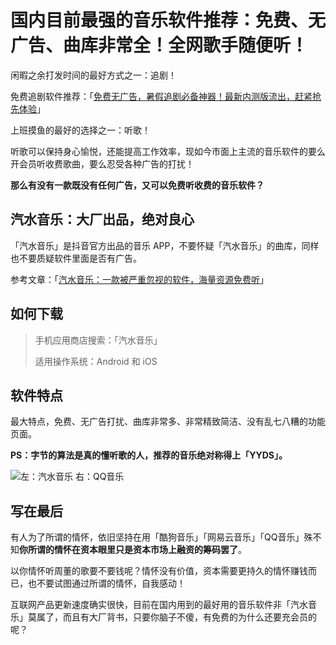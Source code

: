 # 国内目前最强的音乐软件推荐：免费、无广告、曲库非常全！全网歌手随便听！

闲暇之余打发时间的最好方式之一：追剧！

免费追剧软件推荐：「[免费无广告，暑假追剧必备神器！最新内测版流出，赶紧抢先体验](https://mp.weixin.qq.com/s?__biz=MzI3NzcwOTY4MQ==&mid=2247485172&idx=1&sn=ed2aebc88d697b346da2b72f687074e9&chksm=eb6350eadc14d9fce326241e419ed7202ecc20ebf1afa111c0b06cc48a269ee219ef89b0060b&token=136246913&lang=zh_CN#rd)」

上班摸鱼的最好的选择之一：听歌！

听歌可以保持身心愉悦，还能提高工作效率，现如今市面上主流的音乐软件的要么开会员听收费歌曲，要么忍受各种广告的打扰！

**那么有没有一款既没有任何广告，又可以免费听收费的音乐软件？**

## 汽水音乐：大厂出品，绝对良心

「汽水音乐」是抖音官方出品的音乐 APP，不要怀疑「汽水音乐」的曲库，同样也不要质疑软件里面是否有广告。

参考文章：「[汽水音乐：一款被严重忽视的软件，海量资源免费听](https://mp.weixin.qq.com/s?__biz=MzI3NzcwOTY4MQ==&mid=2247485050&idx=1&sn=c22bd7ce5d199f2999d4808f2c48e541&chksm=eb635064dc14d972b2592e68e9bad8b7efb9c3646693bd7e084858361bb92e60d089557c891d&token=136246913&lang=zh_CN#rd)」

## 如何下载

> 手机应用商店搜索：「汽水音乐」
>
> 适用操作系统：Android 和 iOS

## 软件特点

最大特点，免费、无广告打扰、曲库非常多、非常精致简洁、没有乱七八糟的功能页面。

**PS：字节的算法是真的懂听歌的人，推荐的音乐绝对称得上「YYDS」。**

![左：汽水音乐 右：QQ音乐](https://hediancha-1312143060.cos.ap-shanghai.myqcloud.com/202307062052078.png)

## 写在最后

有人为了所谓的情怀，依旧坚持在用「酷狗音乐」「网易云音乐」「QQ音乐」殊不知**你所谓的情怀在资本眼里只是资本市场上融资的筹码罢了**。

以你情怀听周董的歌要不要钱呢？情怀没有价值，资本需要更持久的情怀赚钱而已，也不要试图通过所谓的情怀，自我感动！

互联网产品更新速度确实很快，目前在国内用到的最好用的音乐软件非「汽水音乐」莫属了，而且有大厂背书，只要你脑子不傻，有免费的为什么还要充会员的呢？







